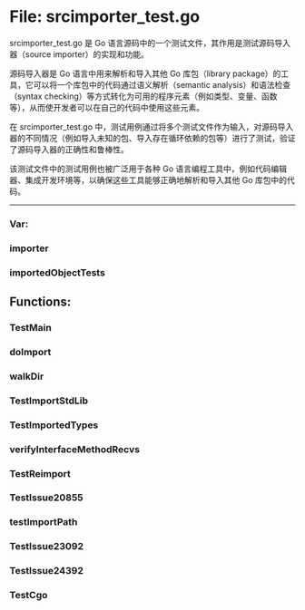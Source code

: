 # File: srcimporter_test.go

srcimporter_test.go 是 Go 语言源码中的一个测试文件，其作用是测试源码导入器（source importer）的实现和功能。

源码导入器是 Go 语言中用来解析和导入其他 Go 库包（library package）的工具，它可以将一个库包中的代码通过语义解析（semantic analysis）和语法检查（syntax checking）等方式转化为可用的程序元素（例如类型、变量、函数等），从而使开发者可以在自己的代码中使用这些元素。

在 srcimporter_test.go 中，测试用例通过将多个测试文件作为输入，对源码导入器的不同情况（例如导入未知的包、导入存在循环依赖的包等）进行了测试，验证了源码导入器的正确性和鲁棒性。

该测试文件中的测试用例也被广泛用于各种 Go 语言编程工具中，例如代码编辑器、集成开发环境等，以确保这些工具能够正确地解析和导入其他 Go 库包中的代码。




---

### Var:

### importer





### importedObjectTests





## Functions:

### TestMain





### doImport





### walkDir





### TestImportStdLib





### TestImportedTypes





### verifyInterfaceMethodRecvs





### TestReimport





### TestIssue20855





### testImportPath





### TestIssue23092





### TestIssue24392





### TestCgo





